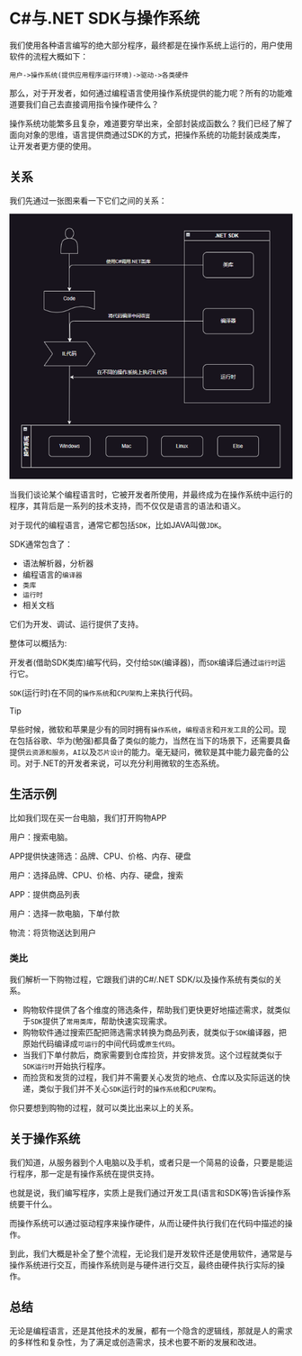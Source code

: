 # C#与.NET SDK与操作系统

我们使用各种语言编写的绝大部分程序，最终都是在操作系统上运行的，用户使用软件的流程大概如下：

`用户->操作系统(提供应用程序运行环境)->驱动->各类硬件`

那么，对于开发者，如何通过编程语言使用操作系统提供的能力呢？所有的功能难道要我们自己去直接调用指令操作硬件么？

操作系统功能繁多且复杂，难道要穷举出来，全部封装成函数么？我们已经了解了面向对象的思维，语言提供商通过SDK的方式，把操作系统的功能封装成类库，让开发者更方便的使用。

## 关系

我们先通过一张图来看一下它们之间的关系：

![sdkRelations](../images/csharpBase/sdkRelations.png)

当我们谈论某个编程语言时，它被开发者所使用，并最终成为在操作系统中运行的程序，其背后是一系列的技术支持，而不仅仅是语言的语法和语义。

对于现代的编程语言，通常它都包括`SDK`，比如JAVA叫做`JDK`。

SDK通常包含了：

- 语法解析器，分析器
- 编程语言的`编译器`
- `类库`
- `运行时`
- 相关文档

它们为开发、调试、运行提供了支持。

整体可以概括为:

开发者(借助SDK类库)编写代码，交付给`SDK`(编译器)，而`SDK`编译后通过`运行时`运行它。

`SDK`(运行时)在不同的`操作系统`和`CPU架构`上来执行代码。

> [!TIP]
> 早些时候，微软和苹果是少有的同时拥有`操作系统`，`编程语言`和`开发工具`的公司。现在包括谷歌、华为(勉强)都具备了类似的能力，当然在当下的场景下，还需要具备提供`云资源和服务`，`AI`以及`芯片设计`的能力。毫无疑问，微软是其中能力最完备的公司。对于.NET的开发者来说，可以充分利用微软的生态系统。

## 生活示例

比如我们现在买一台电脑，我们打开购物APP

用户：搜索电脑。

APP提供快速筛选：品牌、CPU、价格、内存、硬盘

用户：选择品牌、CPU、价格、内存、硬盘，搜索

APP：提供商品列表

用户：选择一款电脑，下单付款

物流：将货物送达到用户

### 类比

我们解析一下购物过程，它跟我们讲的C#/.NET SDK/以及操作系统有类似的关系。

- 购物软件提供了各个维度的筛选条件，帮助我们更快更好地描述需求，就类似于`SDK`提供了`常用类库`，帮助快速实现需求。
- 购物软件通过搜索匹配把筛选需求转换为商品列表，就类似于`SDK`编译器，把原始代码编译成`可运行`的中间代码或`原生代码`。
- 当我们下单付款后，商家需要到仓库捡货，并安排发货。这个过程就类似于`SDK运行时`开始执行程序。
- 而捡货和发货的过程，我们并不需要关心发货的地点、仓库以及实际运送的快递，类似于我们并不关心`SDK`运行时的`操作系统`和`CPU架构`。

你只要想到购物的过程，就可以类比出来以上的关系。

## 关于操作系统

我们知道，从服务器到个人电脑以及手机，或者只是一个简易的设备，只要是能运行程序，那一定是有操作系统在提供支持。

也就是说，我们编写程序，实质上是我们通过开发工具(语言和SDK等)告诉操作系统要干什么。

而操作系统可以通过驱动程序来操作硬件，从而让硬件执行我们在代码中描述的操作。

到此，我们大概是补全了整个流程，无论我们是开发软件还是使用软件，通常是与操作系统进行交互，而操作系统则是与硬件进行交互，最终由硬件执行实际的操作。

## 总结

无论是编程语言，还是其他技术的发展，都有一个隐含的逻辑线，那就是人的需求的多样性和复杂性，为了满足或创造需求，技术也要不断的发展和改进。
